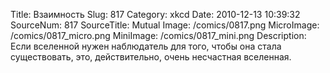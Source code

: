 Title: Взаимность 
Slug: 817 
Category: xkcd 
Date: 2010-12-13 10:39:32 
SourceNum: 817 
SourceTitle: Mutual 
Image: /comics/0817.png 
MicroImage: /comics/0817_micro.png 
MiniImage: /comics/0817_mini.png 
Description: Если вселенной нужен наблюдатель для того, чтобы она стала существовать, это, действительно, очень несчастная вселенная. 

